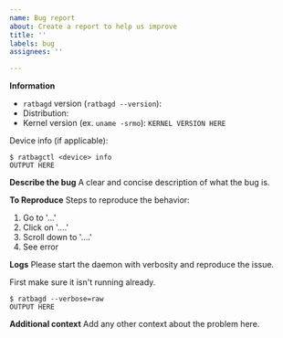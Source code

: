 ```yaml
---
name: Bug report
about: Create a report to help us improve
title: ''
labels: bug
assignees: ''

---
```


**Information**
<!-- If your issue is related to a Logitech device please make sure you are running at least Linux 5.2 -->
- `ratbagd` version (`ratbagd --version`):
- Distribution: 
- Kernel version (ex. `uname -srmo`): `KERNEL VERSION HERE`

Device info (if applicable):
```
$ ratbagctl <device> info
OUTPUT HERE
```

**Describe the bug**
A clear and concise description of what the bug is.

**To Reproduce**
Steps to reproduce the behavior:
1. Go to '...'
2. Click on '....'
3. Scroll down to '....'
4. See error

**Logs**
Please start the daemon with verbosity and reproduce the issue.

First make sure it isn't running already.
```
$ ratbagd --verbose=raw
OUTPUT HERE
```

**Additional context**
Add any other context about the problem here.
